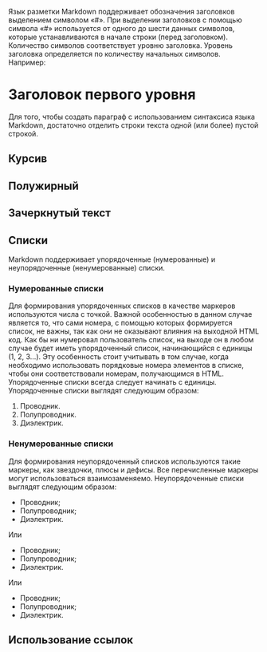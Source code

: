 Язык разметки Markdown поддерживает обозначения заголовков выделением символом «#». 
При выделении заголовков с помощью символа «#» используется
 от одного до шести данных символов, которые устанавливаются
 в начале строки (перед заголовком). Количество символов соответствует
 уровню заголовка. Уровень заголовка определяется по количеству 
 начальных символов. Например:
 # Заголовок первого уровня

 Для того, чтобы создать параграф с использованием синтаксиса
 языка Markdown, достаточно отделить строки текста одной (или более)
 пустой строкой.

 ## Курсив

 ## Полужирный

 ## Зачеркнутый текст

 ## Списки

Markdown поддерживает упорядоченные (нумерованные) и неупорядоченные (ненумерованные) списки. 

 ### Нумерованные списки

Для формирования упорядоченных списков в качестве маркеров
используются числа с точкой. Важной особенностью в данном
случае является то, что сами номера, с помощью которых 
формируется список, не важны, так как они не оказывают 
влияния на выходной HTML код. Как бы ни нумеровал пользователь 
список, на выходе он в любом случае будет иметь упорядоченный 
список, начинающийся с единицы (1, 2, 3…). Эту особенность 
стоит учитывать в том случае, когда необходимо использовать 
порядковые номера элементов в списке, чтобы они соответствовали
 номерам, получающимся в HTML. Упорядоченные списки всегда 
 следует начинать с единицы. 
 Упорядоченные списки выглядят следующим образом:

1. Проводник.
2. Полупроводник.
3. Диэлектрик.

 ### Ненумерованные списки

Для формирования неупорядоченный списков используются 
такие маркеры, как звездочки, плюсы и дефисы. 
Все перечисленные маркеры могут использоваться взаимозаменяемо. 
Неупорядоченные списки выглядят следующим образом:

* Проводник;
* Полупроводник;
* Диэлектрик.

Или

- Проводник;
- Полупроводник;
- Диэлектрик.

Или

+ Проводник;
+ Полупроводник;
+ Диэлектрик.

 ## Использование ссылок



